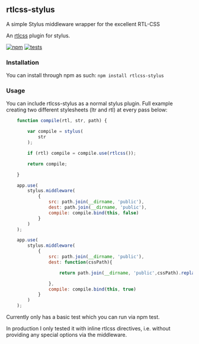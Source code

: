 rtlcss-stylus
-------------------

A simple Stylus middleware wrapper for the excellent RTL-CSS

An [rtlcss](https://github.com/MohammadYounes/rtlcss) plugin for stylus.

[![npm](https://img.shields.io/npm/v/rtlcss-stylus.svg?style=flat)](http://badge.fury.io/js/rtlcss-stylus)
[![tests](https://img.shields.io/travis/shaharyakir/rtlcss-stylus/master.svg?style=flat)](https://travis-ci.org/shaharyakir/rtlcss-stylus)

### Installation

You can install through npm as such: `npm install rtlcss-stylus`

### Usage

You can include rtlcss-stylus as a normal stylus plugin. Full example creating two different stylesheets (ltr and rtl) at every pass below:

```js
    function compile(rtl, str, path) {

        var compile = stylus(
            str
        );

        if (rtl) compile = compile.use(rtlcss());

        return compile;

    }

    app.use(
        stylus.middleware(
            {
                src: path.join(__dirname, 'public'),
                dest: path.join(__dirname, 'public'),
                compile: compile.bind(this, false)
            }
        )
    );

    app.use(
        stylus.middleware(
            {
                src: path.join(__dirname, 'public'),
                dest: function(cssPath){

                    return path.join(__dirname, 'public',cssPath).replace('style.css', 'style-rtl.css');

                },
                compile: compile.bind(this, true)
            }
        )
    );
```

Currently only has a basic test which you can run via npm test.

In production I only tested it with inline rtlcss directives, i.e. without providing any special options via the middleware.